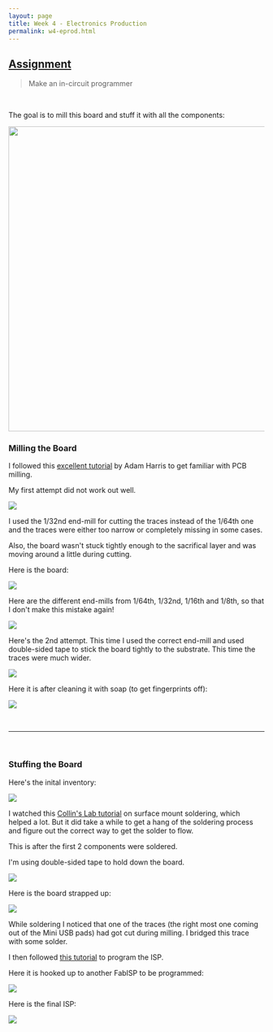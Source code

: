 ```yaml
---
layout: page
title: Week 4 - Electronics Production
permalink: w4-eprod.html
---
```


## [Assignment](http://academy.cba.mit.edu/classes/electronics_production/index.html)

> Make an in-circuit programmer

&nbsp;

The goal is to mill this board and stuff it with all the components:
 
<img src="images/w4-hello-isp.png" height="600"/>


### Milling the Board

I followed this [excellent tutorial](https://www.youtube.com/watch?v=jkLJI8L7TUs&feature=youtu.be) by Adam Harris to get familiar with PCB milling.

My first attempt did not work out well. 

<img src="images/eprod-wrong-milling-process.jpg"/>

I used the 1/32nd end-mill for cutting the traces instead of the 1/64th one and the traces were either too narrow or 
completely missing in some cases. 

Also, the board wasn't stuck tightly enough to the sacrifical layer and was moving around a little during cutting. 

Here is the board:

<img src="images/eprod-wrong-milling-result.jpg"/>

Here are the different end-mills from 1/64th, 1/32nd, 1/16th and 1/8th, so that I don't make this mistake again!

<img src="images/eprod-end-mills.jpg"/>

Here's the 2nd attempt. This time I used the correct end-mill and used double-sided tape to stick the board tightly to the substrate.
This time the traces were much wider. 

<img src="images/eprod-2nd-attempt.jpg"/>

Here it is after cleaning it with soap (to get fingerprints off):

<img src="images/eprod-2nd-result.jpg"/>

&nbsp;

---

&nbsp;


### Stuffing the Board

Here's the inital inventory:

<img src="images/eprod-inventory.jpg"/>

I watched this [Collin's Lab tutorial](http://makezine.com/2016/02/19/learn-simple-surface-mount-soldering-in-collins-lab/) 
on surface mount soldering, which helped a lot. But it did take a while to get a hang of the soldering process and figure 
out the correct way to get the solder to flow.  

This is after the first 2 components were soldered. 

I'm using double-sided tape to hold down the board. 

<img src="images/eprod-stuffing.jpg"/>

Here is the board strapped up: 

<img src="images/eprod-magnifying.jpg"/>

While soldering I noticed that one of the traces (the right most one coming out of the Mini USB pads) had got cut during milling. 
I bridged this trace with some solder. 

I then followed [this tutorial](http://archive.fabacademy.org/archives/2016/doc/programming_FabISP.html) to program the ISP.

Here it is hooked up to another FabISP to be programmed: 

<img src="images/eprod-programming.jpg"/>

Here is the final ISP:

<img src="images/fabisp.jpg"/>
